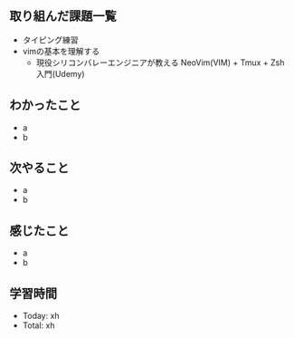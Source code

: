 ## 取り組んだ課題一覧
- タイピング練習
- vimの基本を理解する
  - 現役シリコンバレーエンジニアが教える NeoVim(VIM) + Tmux + Zsh 入門(Udemy)
## わかったこと
- a
- b
## 次やること
- a
- b
## 感じたこと
- a
- b
## 学習時間
- Today: xh
- Total: xh
